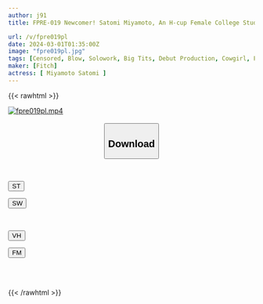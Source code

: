 ```yaml
---
author: j91
title: FPRE-019 Newcomer! Satomi Miyamoto, An H-cup Female College Student With Smooth And Beautiful Skin, AV DEBUT She Has A Cute Face But Is Actually A Genius At The Spider Cowgirl Position! !

url: /v/fpre019pl
date: 2024-03-01T01:35:00Z
image: "fpre019pl.jpg"
tags: [Censored, Blow, Solowork, Big Tits, Debut Production, Cowgirl, Female College Student	]
maker: [Fitch]
actress: [ Miyamoto Satomi ]
---
```



{{< rawhtml >}}

<div class="video" data-videoid="wx42B4YklvcJqMK">
    <a href="javascript:;">
        <img src="/v/fpre019pl/fpre019pl.jpg" width="WIDTH" height="HEIGHT" alt="fpre019pl.mp4" loading="lazy">
    </a>
</div>

<script type="text/javascript" src="https://j91.asia/asset/on-demand-st.js"></script>

<br>
  <link rel="stylesheet" href="https://j91.asia/asset/bs5.css">
  
  <center>
  <button class="btn btn-primary" type="button" data-bs-toggle="collapse" data-bs-target=".multi-collapse" aria-expanded="false" aria-controls="multiCollapseExample1 multiCollapseExample2"><h2>Download</h2></button></center>
</p>
<div class="row">
  <div class="col">
    <div class="collapse multi-collapse" id="multiCollapseExample1">
      <div class="card card-body">
	      	      <br>
<div class="buttons">  
<p><a href="https://streamtape.to/v/wx42B4YklvcJqMK" target="_blank"><button class="btn-hover color-3"><i class="fa fa-download"></i> ST</button></a></p>
<p><a href="https://cdnwish.com/vc3updtd7pfr" target="_blank"><button class="btn-hover color-2"><i class="fa fa-download"></i> SW</button></a></p></div>
    </div>
  </div>
</div>
  <div class="col">
    <div class="collapse multi-collapse" id="multiCollapseExample2">
      <div class="card card-body">
	      <br>
<div class="buttons">
<p><a href="https://vidhidepro.com/f/hbn05tzpkuzm"><button class="btn-hover color-9"><i class="fa fa-download"></i> VH</button></a></p>
<p><a href="https://filemoon.sx/d/36lsghd7pva1"><button class="btn-hover color-8"><i class="fa fa-download"></i> FM</button></a></p></div>
<br><br>
      </div>
    </div>
  </div>
</div>

{{< /rawhtml >}}